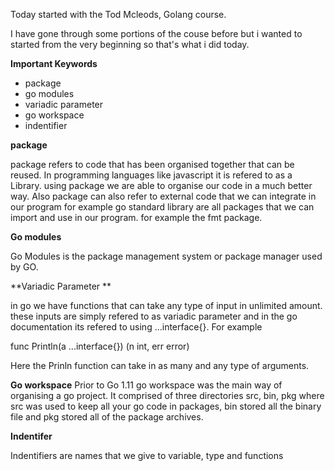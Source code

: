 Today started with the Tod Mcleods, Golang course. 

I have gone through some portions of the couse before but i wanted to started from the very beginning so that's what i did today. 

**Important Keywords**

- package
- go modules 
- variadic parameter
- go workspace
- indentifier 

**package**

package refers to code that has been organised together that can be reused. In programming languages like javascript it is refered to as a Library. using package we are able to organise our code in a much better way. Also package can also refer to external code that we can integrate in our program for example go standard library are all packages that we can import and use in our program. for example the fmt package.

**Go modules**

Go Modules is the package management system or package manager used by GO. 

**Variadic Parameter **

in go we have functions that can take any type of input in unlimited amount. these inputs are simply refered to as variadic parameter and in the go documentation its refered to using ...interface{}. For example

func Println(a ...interface{}) (n int, err error)

Here the Prinln function can take in as many and any type of arguments. 

**Go workspace**
Prior to Go 1.11 go workspace was the main way of organising a go project. It comprised of three directories src, bin, pkg where src was used to keep all your  go code in packages, bin stored all the binary file and pkg stored all of the package archives. 

**Indentifer**

Indentifiers are names that we give to variable, type and functions